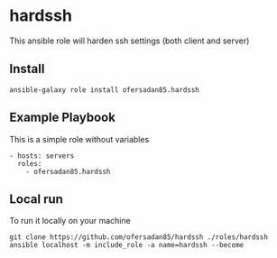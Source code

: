 # hardssh

This ansible role will harden ssh settings (both client and server)

## Install

    ansible-galaxy role install ofersadan85.hardssh

## Example Playbook

This is a simple role without variables

    - hosts: servers
      roles:
        - ofersadan85.hardssh

## Local run

To run it locally on your machine

    git clone https://github.com/ofersadan85/hardssh ./roles/hardssh
    ansible localhost -m include_role -a name=hardssh --become
